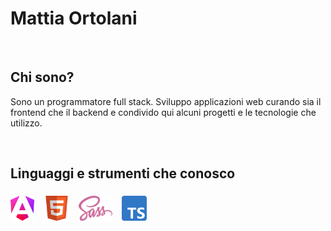 <h1 align="left">Mattia Ortolani</h1>

<br>

<h2 align="left">Chi sono?</h2>

<p align="left">Sono un programmatore full stack. Sviluppo applicazioni web curando sia il frontend che il backend e condivido qui alcuni progetti e le tecnologie che utilizzo.</p>

<br>

<h2 align="left">Linguaggi e strumenti che conosco</h2>

###

<div align="left">
  <img src="assets/img/angular-logo.png" height="40"/> &nbsp;&nbsp;
  <img src="assets/img/html.png" height="40"/> &nbsp;&nbsp;
  <img src="assets/img/Sass.png" height="40"/> &nbsp;&nbsp;
  <img src="assets/img/typescript-logo.png" height="40"/>
</div>

###

